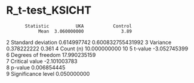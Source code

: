 # R_t-test_KSICHT
           Statistic          UKA           Control
                Mean  3.060000000              3.89
2 Standard deviation  0.614997742 0.600832755431992
3           Variance  0.378222222             0.361
4          Count (n) 10.000000000                10
5            t-value -3.052745399                  
6 Degrees of freedom 17.990235159                  
7     Critical value -2.101003783                  
8            p-value  0.006854445                  
9 Significance level  0.050000000
